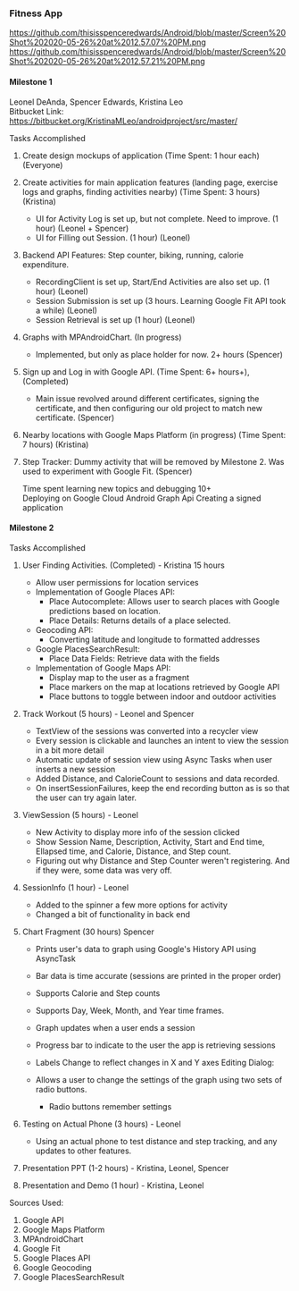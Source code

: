 ### Fitness App  

https://github.com/thisisspenceredwards/Android/blob/master/Screen%20Shot%202020-05-26%20at%2012.57.07%20PM.png
https://github.com/thisisspenceredwards/Android/blob/master/Screen%20Shot%202020-05-26%20at%2012.57.21%20PM.png


#### Milestone 1  

Leonel DeAnda, Spencer Edwards, Kristina Leo  
Bitbucket Link: https://bitbucket.org/KristinaMLeo/androidproject/src/master/

Tasks Accomplished  
1) Create design mockups of application (Time Spent: 1 hour each) (Everyone)  

2) Create activities for main application features (landing page, exercise logs and graphs, finding activities nearby)  (Time Spent:  3 hours) (Kristina)   

    - UI for Activity Log is set up, but not complete. Need to improve. (1 hour) (Leonel + Spencer)
    - UI for Filling out Session. (1 hour) (Leonel)
        
3) Backend API Features: Step counter, biking, running, calorie expenditure.  

    - RecordingClient is set up, Start/End Activities are also set up. (1 hour) (Leonel)
    - Session Submission is set up (3 hours. Learning Google Fit API took a while) (Leonel)
    - Session Retrieval is set up (1 hour) (Leonel)
        
4) Graphs with MPAndroidChart. (In progress)

    - Implemented, but only as place holder for now. 2+ hours (Spencer)
        
5) Sign up and Log in with Google API. (Time Spent: 6+ hours+), (Completed)

    - Main issue revolved around different certificates, signing the certificate, and then configuring our old project to match new certificate. (Spencer)
        
6) Nearby locations with Google Maps Platform (in progress)  (Time Spent: 7 hours)  (Kristina)
7) Step Tracker: Dummy activity that will be removed by Milestone 2. Was used to experiment with Google Fit. (Spencer)


     Time spent learning new topics and debugging 10+  
     Deploying on Google Cloud
     Android Graph Api
     Creating a signed application


#### Milestone 2  

Tasks Accomplished  

1) User Finding Activities. (Completed) - Kristina 15 hours  
    
    - Allow user permissions for location services    
    - Implementation of Google Places API:  
        - Place Autocomplete: Allows user to search places with Google predictions based on location.  
        - Place Details: Returns details of a place selected.  
    - Geocoding API:  
        - Converting latitude and longitude to formatted addresses  
    - Google PlacesSearchResult:  
        - Place Data Fields: Retrieve data with the fields  
    - Implementation of Google Maps API:  
        - Display map to the user as a fragment  
        - Place markers on the map at locations retrieved by Google API  
        - Place buttons to toggle between indoor and outdoor activities  
     
2) Track Workout (5 hours) - Leonel and Spencer
    
    - TextView of the sessions was converted into a recycler view
    - Every session is clickable and launches an intent to view the session in a bit more detail
    - Automatic update of session view using Async Tasks when user inserts a new session
    - Added Distance, and CalorieCount to sessions and data recorded.
    - On insertSessionFailures, keep the end recording button as is so that the user can try again later.
    
3) ViewSession (5 hours) - Leonel
    - New Activity to display more info of the session clicked
    - Show Session Name, Description, Activity, Start and End time, Ellapsed time, and Calorie, Distance, and Step count.
    - Figuring out why Distance and Step Counter weren't registering. And if they were, some data was very off.
    
4) SessionInfo (1 hour) - Leonel
    - Added to the spinner a few more options for activity
    - Changed a bit of functionality in back end

5) Chart Fragment (30 hours) Spencer

    - Prints user's data to graph using Google's History API using AsyncTask
    - Bar data is time accurate (sessions are printed in the proper order)
    - Supports Calorie and Step counts
    - Supports Day, Week, Month, and Year time frames.
    - Graph updates when a user ends a session
    - Progress bar to indicate to the user the app is retrieving sessions
    - Labels Change to reflect changes in X and Y axes
    Editing Dialog: 
    
    - Allows a user to change the settings of the graph using two sets of radio buttons.  
        - Radio buttons remember settings
    
6) Testing on Actual Phone (3 hours) - Leonel
    - Using an actual phone to test distance and step tracking, and any updates to other features.
    
7) Presentation PPT (1-2 hours) - Kristina, Leonel, Spencer

8) Presentation and Demo (1 hour) - Kristina, Leonel


Sources Used:  
1) Google API
2) Google Maps Platform  
3) MPAndroidChart  
4) Google Fit  
5) Google Places API  
6) Google Geocoding  
7) Google PlacesSearchResult  
